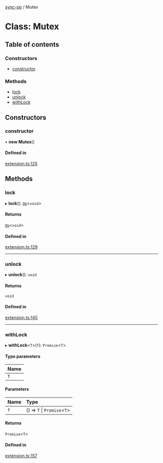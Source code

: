 [sync-op](../README.md) / Mutex

# Class: Mutex

## Table of contents

### Constructors

- [constructor](Mutex.md#constructor)

### Methods

- [lock](Mutex.md#lock)
- [unlock](Mutex.md#unlock)
- [withLock](Mutex.md#withlock)

## Constructors

### constructor

• **new Mutex**()

#### Defined in

[extension.ts:125](https://github.com/dhcmrlchtdj/sync-op/blob/b976202/src/extension.ts#L125)

## Methods

### lock

▸ **lock**(): [`Op`](Op.md)<`void`\>

#### Returns

[`Op`](Op.md)<`void`\>

#### Defined in

[extension.ts:129](https://github.com/dhcmrlchtdj/sync-op/blob/b976202/src/extension.ts#L129)

___

### unlock

▸ **unlock**(): `void`

#### Returns

`void`

#### Defined in

[extension.ts:145](https://github.com/dhcmrlchtdj/sync-op/blob/b976202/src/extension.ts#L145)

___

### withLock

▸ **withLock**<`T`\>(`f`): `Promise`<`T`\>

#### Type parameters

| Name |
| :------ |
| `T` |

#### Parameters

| Name | Type |
| :------ | :------ |
| `f` | () => `T` \| `Promise`<`T`\> |

#### Returns

`Promise`<`T`\>

#### Defined in

[extension.ts:157](https://github.com/dhcmrlchtdj/sync-op/blob/b976202/src/extension.ts#L157)
